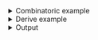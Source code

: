 <details><summary>Combinatoric example</summary>

```no_run
#[derive(Debug, Clone)]
pub struct Options {
    argument: u32,
}

pub fn options() -> OptionParser<Options> {
    let argument = short('i').argument::<u32>("ARG");
    construct!(Options { argument })
        .to_options()
        .version("3.1415")
        .descr("This is a short description")
        .header("It can contain multiple blocks, this block goes before options")
        .footer("This one goes after")
}

fn main() {
    println!("{:?}", options().run())
}
```

</details>
<details><summary>Derive example</summary>

```no_run
#[derive(Debug, Clone, Bpaf)]
#[bpaf(options, version("3.1415"))]
/// This is a short description
///
///
/// It can contain multiple blocks, this block goes before options
///
///
/// This one goes after
pub struct Options {
    #[bpaf(short('i'))]
    argument: u32,
}

fn main() {
    println!("{:?}", options().run())
}
```

</details>
<details><summary>Output</summary>

In addition to all the arguments specified by user `bpaf` adds a few more. One of them is
`--help`:


<div class='bpaf-doc'>
$ app --help<br>
<p>This is a short description</p><p><b>Usage</b>: <tt><b>app</b></tt> <tt><b>-i</b></tt>=<tt><i>ARG</i></tt></p><p>It can contain multiple blocks, this block goes before options</p><p><div>
<b>Available options:</b></div><dl><dt><tt><b>-i</b></tt>=<tt><i>ARG</i></tt></dt>
<dt><tt><b>-h</b></tt>, <tt><b>--help</b></tt></dt>
<dd>Prints help information</dd>
<dt><tt><b>-V</b></tt>, <tt><b>--version</b></tt></dt>
<dd>Prints version information</dd>
</dl>
</p><p>This one goes after</p>
<style>
div.bpaf-doc {
    padding: 14px;
    background-color:var(--code-block-background-color);
    font-family: "Source Code Pro", monospace;
    margin-bottom: 0.75em;
}
div.bpaf-doc dt { margin-left: 1em; }
div.bpaf-doc dd { margin-left: 3em; }
div.bpaf-doc dl { margin-top: 0; padding-left: 1em; }
div.bpaf-doc  { padding-left: 1em; }
</style>
</div>


The other one is `--version` - passing a string literal or something like
`env!("CARGO_PKG_VERSION")` to get version from `cargo` directly usually works


<div class='bpaf-doc'>
$ app --version<br>
<p>Version: 3.1415</p>
<style>
div.bpaf-doc {
    padding: 14px;
    background-color:var(--code-block-background-color);
    font-family: "Source Code Pro", monospace;
    margin-bottom: 0.75em;
}
div.bpaf-doc dt { margin-left: 1em; }
div.bpaf-doc dd { margin-left: 3em; }
div.bpaf-doc dl { margin-top: 0; padding-left: 1em; }
div.bpaf-doc  { padding-left: 1em; }
</style>
</div>


Other than that `bpaf` tries its best to provide a helpful error messages


<div class='bpaf-doc'>
$ app <br>
<b>Error:</b> expected <tt><b>-i</b></tt>=<tt><i>ARG</i></tt>, pass <tt><b>--help</b></tt> for usage information
<style>
div.bpaf-doc {
    padding: 14px;
    background-color:var(--code-block-background-color);
    font-family: "Source Code Pro", monospace;
    margin-bottom: 0.75em;
}
div.bpaf-doc dt { margin-left: 1em; }
div.bpaf-doc dd { margin-left: 3em; }
div.bpaf-doc dl { margin-top: 0; padding-left: 1em; }
div.bpaf-doc  { padding-left: 1em; }
</style>
</div>


And if all parsers are satisfied [`run`](OptionParser::run) produces the result


<div class='bpaf-doc'>
$ app -i 10<br>
Options { argument: 10 }
</div>

</details>